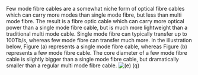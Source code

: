 
Few mode fibre cables are a somewhat niche form of optical fibre cables which can carry more modes than single mode fibre, but less than multi mode fibre. The result is a fibre optic cable which can carry more optical power than a single mode fibre cable, but is much more lightweight than a traditional multi mode cable. Single mode fibre can typically transfer up to 100Tb/s, whereas few mode fibre can transfer much more. In the illustration below, Figure (a) represents a single mode fibre cable, whereas Figure (b) represents a few mode fibre cable. The core diameter of a few mode fibre cable is slightly bigger than a single mode fibre cable, but dramatically smaller than a regular multi mode fibre cable.
 ![(e) (q) ](Exported%20image%2020241010164134-8.png)